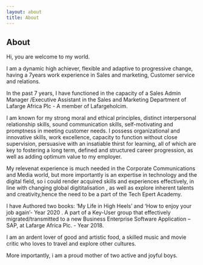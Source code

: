 ```yaml
---
layout: about
title: About
---
```


## About

Hi, you are welcome to my world.

I am a dynamic high achiever, flexible and adaptive to progressive change, having a 7years work experience in Sales and marketing, Customer service and relations.
 
In the past 7 years, I have functioned in the capacity of a Sales Admin Manager /Executive Assistant in the Sales and Marketing Department of Lafarge Africa Plc - A member of Lafargeholcim.

I am known for my strong moral and ethical principles, distinct interpersonal relationship skills, sound communication skills, self-motivating and promptness in meeting customer needs. I possess organizational and innovative skills, work excellence, capacity to function without close supervision, persuasive with an insatiable thirst for learning, all of which are key to fostering a long term, defined and structured career progression, as well as adding optimum value to my employer.

My relevenat experience is much needed in the Corporate Communications and Media world, but more importantly is an expertise in technology and the digital field, so i could render acquired skills and experiences effectively, in line with changing global digititalisation , as well as explore inherent talents and creativity,hence the need to be a part of the Tech Epert Academy. 

I have Authored two books: ‘My Life in High Heels’ and ‘How to enjoy your job again’- Year 2020
.
A part of a Key-User group that effectively migrated/transmitted to a new Business Enterprise Software Application – SAP, at Lafarge Africa Plc. - Year 2018.

I am an ardent lover of good and artistic food, a skilled music and movie critic who loves to travel and explore other cultures. 

More importantly, i am a proud mother of two active and joyful boys.
